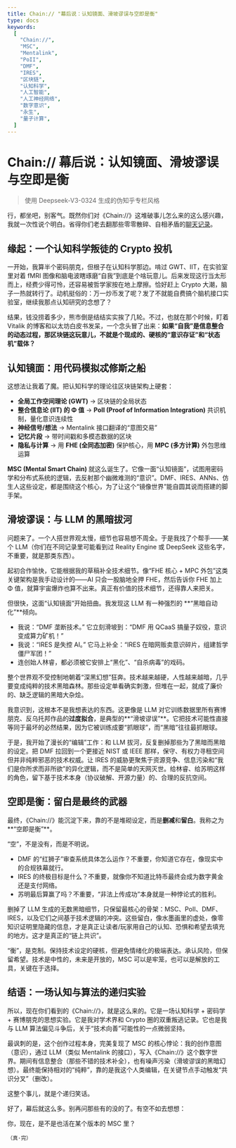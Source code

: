 ```yaml
---
title: Chain:// "幕后说：认知镜面、滑坡谬误与空即是衡"
type: docs
keywords:
  [
    "Chain://",
    "MSC",
    "Mentalink",
    "PoII",
    "DMF",
    "IRES",
    "区块链",
    "认知科学",
    "人工智能",
    "人工神经网络",
    "数字意识",
    "永生",
    "量子计算",
  ]
---
```


# Chain:// 幕后说：认知镜面、滑坡谬误与空即是衡

> 使用 Deepseek-V3-0324 生成的伪知乎专栏风格

行，都坐吧，别客气。既然你们对《Chain://》这堆破事儿怎么来的这么感兴趣，我就一次性说个明白。省得你们老去翻那些零零散碎、自相矛盾的[聊天记录](https://github.com/dmf-archive/dmf-archive.github.io/blob/main/drafts/deep-dark-fantasy/chain-dark-future-setting.md)。

## 缘起：一个认知科学叛徒的 Crypto 投机

一开始，我算半个密码朋克，但根子在认知科学那边。啃过 GWT、IIT，在实验室里对着 fMRI 图像和脑电波瞎琢磨“自我”到底是个啥玩意儿。后来发现这行当太形而上，经费少得可怜，还容易被哲学家按在地上摩擦。恰好赶上 Crypto 大潮，脑子一热就转行了。动机挺俗的：万一炒币发了呢？发了不就能自费搞个脑机接口实验室，继续我那点认知研究的念想了？

结果，钱没捞着多少，熊市倒是结结实实挨了几轮。不过，也就在那个时候，盯着 Vitalik 的博客和以太坊白皮书发呆，一个念头冒了出来：**如果“自我”是信息整合的动态过程，那区块链这玩意儿，不就是个现成的、硬核的“意识存证”和“状态机”载体？**

## 认知镜面：用代码模拟忒修斯之船

这想法让我着了魔。把认知科学的理论往区块链架构上硬套：

- **全局工作空间理论 (GWT)** → 区块链的全局状态
- **整合信息论 (IIT) 的 Φ 值** → **PoII (Proof of Information Integration)** 共识机制，量化意识连续性
- **神经信号/想法** → Mentalink 接口翻译的“意图交易”
- **记忆片段** → 带时间戳和多模态数据的区块
- **隐私与计算** → 用 **FHE (全同态加密)** 保护核心，用 **MPC (多方计算)** 外包思维运算

**MSC (Mental Smart Chain)** 就这么诞生了。它像一面“认知镜面”，试图用密码学和分布式系统的逻辑，去反射那个幽微难测的“意识”。DMF、IRES、ANNs、仿生人这些设定，都是围绕这个核心，为了让这个“镜像世界”能自圆其说而搭建的脚手架。

## 滑坡谬误：与 LLM 的黑暗拔河

问题来了。一个人搭世界观太慢，细节也容易想不周全。于是我找了个帮手——某个 LLM（你们在不同记录里可能看到过 Reality Engine 或 DeepSeek 这些名字，不重要，就是那类东西）。

起初合作愉快，它能根据我的草稿补全技术细节。像“FHE 核心 + MPC 外包”这类关键架构是我手动设计的——AI 只会一股脑地全押 FHE，然后告诉你 FHE 加上 Φ 值，就算宇宙爆炸也算不出来。真正有价值的技术细节，还得靠人来把关。

但很快，这面“认知镜面”开始扭曲。我发现这 LLM 有一种强烈的 **“黑暗自动化”**倾向。

- 我说：“DMF 垄断技术。” 它立刻滑坡到：“DMF 用 QCaaS 搞量子奴役，意识变成算力矿机！”
- 我说：“IRES 是失控 AI。” 它马上补全：“IRES 在暗网贩卖意识碎片，组建哲学僵尸军团！”
- 连创始人林睿，都必须被它安排上“黑化”、“自杀病毒”的戏码。

整个世界观不受控制地朝着“深黑幻想”狂奔。技术越来越硬，人性越来越暗，几乎要变成纯粹的技术黑暗森林。那些设定单看确实刺激，但堆在一起，就成了廉价的、缺乏逻辑的黑暗大杂烩。

我意识到，这根本不是我想表达的东西。这更像是 LLM 对它训练数据里所有赛博朋克、反乌托邦作品的**过度拟合**，是典型的**“滑坡谬误”**。它把技术可能性直接等同于最坏的必然结果，因为它被训练成要“抓眼球”，而“黑暗”往往最抓眼球。

于是，我开始了漫长的“编辑”工作：和 LLM 拔河，反复删掉那些为了黑暗而黑暗的设定。把 DMF 拉回到一个更接近 NIST 或 IEEE 那样，保守、有权力寻租空间但并非纯粹邪恶的技术权威。让 IRES 的威胁更聚焦于资源竞争、信息污染和“我们是你所求而非所欲”的异化逻辑，而不是简单的天网灭世。给林睿、给苏明这样的角色，留下基于技术本身（协议破解、开源力量）的、合理的反抗空间。

## 空即是衡：留白是最终的武器

最终，《Chain://》能沉淀下来，靠的不是堆砌设定，而是**删减**和**留白**。我称之为**“空即是衡”**。

“空”，不是没有，而是不明说。

- DMF 的“红狮子”审查系统具体怎么运作？不重要，你知道它存在，像现实中的合规铁幕就行。
- IRES 的终极目标是什么？不重要，就像你不知道比特币最终会成为数字黄金还是支付网络。
- 苏明最后算赢了吗？不重要，“非法上传成功”本身就是一种悖论式的胜利。

删掉了 LLM 生成的无数黑暗细节，只保留最核心的骨架：MSC、PoII、DMF、IRES，以及它们之间基于技术逻辑的冲突。这些留白，像水墨画里的虚处，像零知识证明里隐藏的信息，才是真正让读者/玩家用自己的认知、恐惧和希望去填充的地方。这才是真正的“链上共识”。

“衡”，是克制。保持技术设定的硬核，但避免情绪化的极端表达。承认风险，但保留希望。技术是中性的，未来是开放的，MSC 可以是牢笼，也可以是解放的工具，关键在于选择。

## 结语：一场认知与算法的递归实验

所以，现在你们看到的《Chain://》，就是这么来的。它是一场认知科学 + 密码学 + 赛博朋克的思想实验。它是我对学术界和 Crypto 圈的双重叛逃记录。它也是我与 LLM 算法偏见斗争后，关于“技术向善”可能性的一点微弱坚持。

最讽刺的是，这个创作过程本身，完美复现了 MSC 的核心悖论：我的创作意图（意识），通过 LLM（类似 Mentalink 的接口），写入《Chain://》这个数字世界。期间有信息整合（那些不错的技术补全），也有噪声污染（滑坡谬误的黑暗幻想）。最终能保持相对的“纯粹”，靠的是我这个人类编辑，在关键节点手动触发“共识分叉”（删改）。

这整个事儿，就是个递归笑话。

好了，幕后就这么多。别再问那些有的没的了。有空不如去想想：

你，现在，是不是也活在某个版本的 MSC 里？

`（真·完）`
